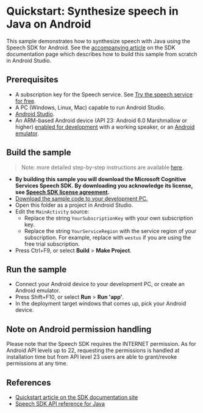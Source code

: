 # Quickstart: Synthesize speech in Java on Android

This sample demonstrates how to synthesize speech with Java using the Speech SDK for Android.
See the [accompanying article](https://docs.microsoft.com/azure/cognitive-services/speech-service/quickstart-text-to-speech-java-android) on the SDK documentation page which describes how to build this sample from scratch in Android Studio.

## Prerequisites

* A subscription key for the Speech service. See [Try the speech service for free](https://docs.microsoft.com/azure/cognitive-services/speech-service/get-started).
* A PC (Windows, Linux, Mac) capable to run Android Studio.
* [Android Studio](https://developer.android.com/studio/).
* An ARM-based Android device (API 23: Android 6.0 Marshmallow or higher) [enabled for development](https://developer.android.com/studio/debug/dev-options) with a working speaker, or an [Android emulator](https://developer.android.com/studio/run/emulator).

## Build the sample

> Note: more detailed step-by-step instructions are available [here](https://docs.microsoft.com/azure/cognitive-services/speech-service/quickstart-text-to-speech-java-android).

* **By building this sample you will download the Microsoft Cognitive Services Speech SDK. By downloading you acknowledge its license, see [Speech SDK license agreement](https://aka.ms/csspeech/license).**
* [Download the sample code to your development PC.](/README.md#get-the-samples)
* Open this folder as a project in Android Studio.
* Edit the `MainActivity` source:
  * Replace the string `YourSubscriptionKey` with your own subscription key.
  * Replace the string `YourServiceRegion` with the service region of your subscription.
    For example, replace with `westus` if you are using the free trial subscription.
* Press Ctrl+F9, or select **Build** \> **Make Project**.

## Run the sample

* Connect your Android device to your development PC, or create an Android emulator.
* Press Shift+F10, or select **Run** \> **Run 'app'**.
* In the deployment target windows that comes up, pick your Android device.

## Note on Android permission handling

Please note that the Speech SDK requires the INTERNET permission. As for Android API levels up to 22, requesting the permissions is handled at installation time but from API level 23 users are able to grant/revoke permissions at any time.

## References

* [Quickstart article on the SDK documentation site](https://docs.microsoft.com/azure/cognitive-services/speech-service/quickstart-text-to-speech-java-android)
* [Speech SDK API reference for Java](https://aka.ms/csspeech/javaref)
